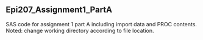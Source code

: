 ## Epi207_Assignment1_PartA
SAS code for assignment 1 part A including import data and PROC contents.\
Noted: change working directory according to file location.
